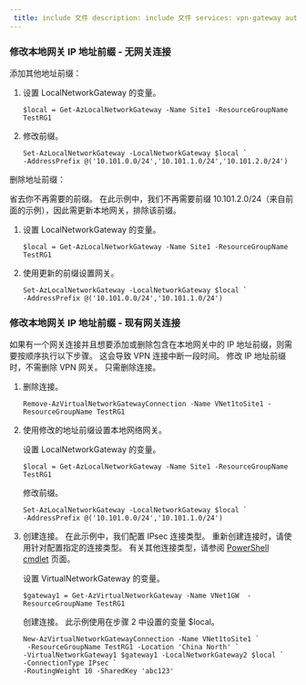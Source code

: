 ```yaml
---
 title: include 文件 description: include 文件 services: vpn-gateway author:WenJason ms.service: vpn-gateway ms.topic: include origin.date:02/14/2019 ms.date:03/04/2019 ms.author: v-jay ms.custom: include file
---
```

### <a name="noconnection"></a>修改本地网关 IP 地址前缀 - 无网关连接

添加其他地址前缀：

1. 设置 LocalNetworkGateway 的变量。

   ```azurepowershell
   $local = Get-AzLocalNetworkGateway -Name Site1 -ResourceGroupName TestRG1
   ```
2. 修改前缀。

   ```azurepowershell
   Set-AzLocalNetworkGateway -LocalNetworkGateway $local `
   -AddressPrefix @('10.101.0.0/24','10.101.1.0/24','10.101.2.0/24')
   ```

删除地址前缀：

  省去你不再需要的前缀。 在此示例中，我们不再需要前缀 10.101.2.0/24（来自前面的示例），因此需更新本地网关，排除该前缀。

1. 设置 LocalNetworkGateway 的变量。

   ```azurepowershell
   $local = Get-AzLocalNetworkGateway -Name Site1 -ResourceGroupName TestRG1
   ```
2. 使用更新的前缀设置网关。

   ```azurepowershell
   Set-AzLocalNetworkGateway -LocalNetworkGateway $local `
   -AddressPrefix @('10.101.0.0/24','10.101.1.0/24')
   ```

### <a name="withconnection"></a>修改本地网关 IP 地址前缀 - 现有网关连接

如果有一个网关连接并且想要添加或删除包含在本地网关中的 IP 地址前缀，则需要按顺序执行以下步骤。 这会导致 VPN 连接中断一段时间。 修改 IP 地址前缀时，不需删除 VPN 网关。 只需删除连接。

1. 删除连接。

   ```azurepowershell
   Remove-AzVirtualNetworkGatewayConnection -Name VNet1toSite1 -ResourceGroupName TestRG1
   ```
2. 使用修改的地址前缀设置本地网络网关。
   
   设置 LocalNetworkGateway 的变量。

   ```azurepowershell
   $local = Get-AzLocalNetworkGateway -Name Site1 -ResourceGroupName TestRG1
   ```
   
   修改前缀。
   
   ```azurepowershell
   Set-AzLocalNetworkGateway -LocalNetworkGateway $local `
   -AddressPrefix @('10.101.0.0/24','10.101.1.0/24')
   ```
3. 创建连接。 在此示例中，我们配置 IPsec 连接类型。 重新创建连接时，请使用针对配置指定的连接类型。 有关其他连接类型，请参阅 [PowerShell cmdlet](https://msdn.microsoft.com/library/mt603611.aspx) 页面。
   
   设置 VirtualNetworkGateway 的变量。

   ```azurepowershell
   $gateway1 = Get-AzVirtualNetworkGateway -Name VNet1GW  -ResourceGroupName TestRG1
   ```
   
   创建连接。 此示例使用在步骤 2 中设置的变量 $local。

   ```azurepowershell
   New-AzVirtualNetworkGatewayConnection -Name VNet1toSite1 `
    -ResourceGroupName TestRG1 -Location 'China North' `
   -VirtualNetworkGateway1 $gateway1 -LocalNetworkGateway2 $local `
   -ConnectionType IPsec `
   -RoutingWeight 10 -SharedKey 'abc123'
   ```
